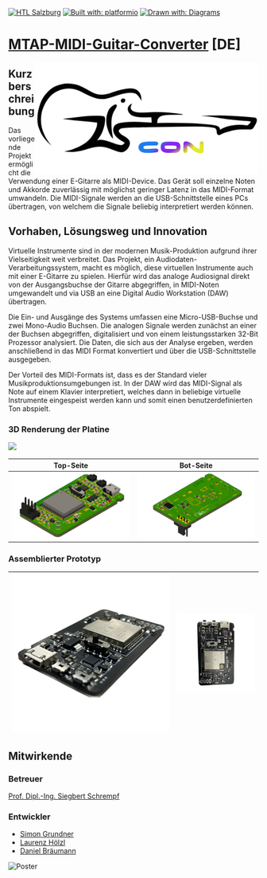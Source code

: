 [![HTL Salzburg](https://img.shields.io/badge/HTBLuVA-Elektronik%20und%20Technische%20Informatik-8a2be2)](http://www.htl-salzburg.ac.at/startseite.html)
[![Built with: platformio](https://img.shields.io/badge/built%20with-platformio-orange)](https://platformio.org/)
[![Drawn with: Diagrams](https://img.shields.io/badge/drawn%20with-diagrams.net-ff8c00)](https://app.diagrams.net/)

# [MTAP-MIDI-Guitar-Converter](http://www.htl-salzburg.ac.at/elektronik-technische-informatik-diplomarbeiten/1594.html) [DE]
<picture>
 <source media="(prefers-color-scheme: dark)" srcset="/documentation/images/MTAP-logo-weiss.png" align="right" width="450px"/>
 <img alt="Logo" src="/documentation/images/MTAP-logo-schwarz.png" align="right" width="450px"/>
</picture>

## Kurzberschreibung
Das vorliegende Projekt ermöglicht die Verwendung einer E-Gitarre als MIDI-Device. Das Gerät soll einzelne Noten und Akkorde zuverlässig mit möglichst geringer Latenz in das MIDI-Format umwandeln. Die MIDI-Signale werden an die USB-Schnittstelle eines PCs übertragen, von welchem die Signale beliebig interpretiert werden können.

## Vorhaben, Lösungsweg und Innovation
Virtuelle Instrumente sind in der modernen Musik-Produktion aufgrund ihrer Vielseitigkeit weit verbreitet. Das Projekt, ein Audiodaten-Verarbeitungssystem, macht es möglich, diese virtuellen Instrumente auch mit einer E-Gitarre zu spielen. Hierfür wird das analoge Audiosignal direkt von der Ausgangsbuchse der Gitarre abgegriffen, in MIDI-Noten umgewandelt und via USB an eine Digital Audio Workstation (DAW) übertragen.

Die Ein- und Ausgänge des Systems umfassen eine Micro-USB-Buchse und zwei Mono-Audio Buchsen. Die analogen Signale werden zunächst an einer der Buchsen abgegriffen, digitalisiert und von einem leistungsstarken 32-Bit Prozessor analysiert. Die Daten, die sich aus der Analyse ergeben, werden anschließend in das MIDI Format konvertiert und über die USB-Schnittstelle ausgegeben.

Der Vorteil des MIDI-Formats ist, dass es der Standard vieler Musikproduktionsumgebungen ist. In der DAW wird das MIDI-Signal als Note auf einem Klavier interpretiert, welches dann in beliebige virtuelle Instrumente eingespeist werden kann und somit einen benutzerdefinierten Ton abspielt.

### 3D Renderung der Platine

![](/documentation/images/MTAP-Embedded.gif)

| Top-Seite | Bot-Seite |
|-|-|
|![](/documentation/images/MTAP-Embedded.png)|![](/documentation/images/MTAP-Embedded-bot.png)|

### Assemblierter Prototyp

| <img src="/documentation/images/PCB-prot-iso-outline.png" width="400"/> | <img src="/documentation/images/PCB-prot-outline.png" width="200"/> |
|-|-|

## Mitwirkende
### Betreuer
[Prof. Dipl.-Ing. Siegbert Schrempf](https://www.linkedin.com/in/siegbert-schrempf-aa1189a)
### Entwickler
- [Simon Grundner](https://github.com/s-grundner)
- [Laurenz Hölzl](https://github.com/Laurenz03)
- [Daniel Bräumann](https://github.com/Hexewillfred)

![Poster](/documentation/images/plakat.png)
